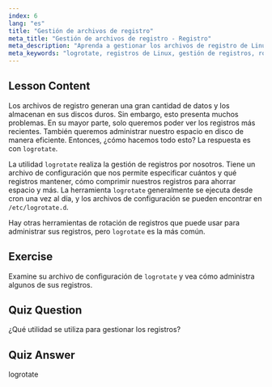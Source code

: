 ```yaml
---
index: 6
lang: "es"
title: "Gestión de archivos de registro"
meta_title: "Gestión de archivos de registro - Registro"
meta_description: "Aprenda a gestionar los archivos de registro de Linux de forma eficiente utilizando logrotate. Descubra la rotación de registros, la compresión y la configuración para ahorrar espacio en disco. ¡Empiece a aprender hoy mismo!"
meta_keywords: "logrotate, registros de Linux, gestión de registros, rotación de registros, tutorial de Linux, principiante, guía, espacio en disco"
---
```


## Lesson Content

Los archivos de registro generan una gran cantidad de datos y los almacenan en sus discos duros. Sin embargo, esto presenta muchos problemas. En su mayor parte, solo queremos poder ver los registros más recientes. También queremos administrar nuestro espacio en disco de manera eficiente. Entonces, ¿cómo hacemos todo esto? La respuesta es con `logrotate`.

La utilidad `logrotate` realiza la gestión de registros por nosotros. Tiene un archivo de configuración que nos permite especificar cuántos y qué registros mantener, cómo comprimir nuestros registros para ahorrar espacio y más. La herramienta `logrotate` generalmente se ejecuta desde cron una vez al día, y los archivos de configuración se pueden encontrar en `/etc/logrotate.d`.

Hay otras herramientas de rotación de registros que puede usar para administrar sus registros, pero `logrotate` es la más común.

## Exercise

Examine su archivo de configuración de `logrotate` y vea cómo administra algunos de sus registros.

## Quiz Question

¿Qué utilidad se utiliza para gestionar los registros?

## Quiz Answer

logrotate
